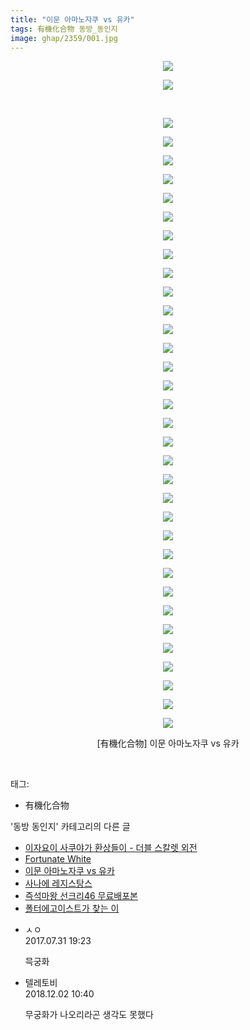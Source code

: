 ```yaml
---
title: "이문 아마노자쿠 vs 유카"
tags: 有機化合物 동방_동인지
image: ghap/2359/001.jpg
---
```

<div class="article">
<p style="text-align: center; clear: none; float: none;"><img src="{{ site.nasurl }}/ghap/2359/001.jpg"/></p>
<p style="text-align: center; clear: none; float: none;"><img src="{{ site.nasurl }}/ghap/2359/002.jpg"/></p>
<p style="text-align: center; clear: none; float: none;"><br/></p>
<p style="text-align: center; clear: none; float: none;"><img src="{{ site.nasurl }}/ghap/2359/003.jpg"/></p>
<p style="text-align: center; clear: none; float: none;"><img src="{{ site.nasurl }}/ghap/2359/004.jpg"/></p>
<p style="text-align: center; clear: none; float: none;"><img src="{{ site.nasurl }}/ghap/2359/005.jpg"/></p>
<p style="text-align: center; clear: none; float: none;"><img src="{{ site.nasurl }}/ghap/2359/006.jpg"/></p>
<p style="text-align: center; clear: none; float: none;"><img src="{{ site.nasurl }}/ghap/2359/007.jpg"/></p>
<p style="text-align: center; clear: none; float: none;"><img src="{{ site.nasurl }}/ghap/2359/008.jpg"/></p>
<p style="text-align: center; clear: none; float: none;"><img src="{{ site.nasurl }}/ghap/2359/009.jpg"/></p>
<p style="text-align: center; clear: none; float: none;"><img src="{{ site.nasurl }}/ghap/2359/010.jpg"/></p>
<p style="text-align: center; clear: none; float: none;"><img src="{{ site.nasurl }}/ghap/2359/011.jpg"/></p>
<p style="text-align: center; clear: none; float: none;"><img src="{{ site.nasurl }}/ghap/2359/012.jpg"/></p>
<p style="text-align: center; clear: none; float: none;"><img src="{{ site.nasurl }}/ghap/2359/013.jpg"/></p>
<p style="text-align: center; clear: none; float: none;"><img src="{{ site.nasurl }}/ghap/2359/014.jpg"/></p>
<p style="text-align: center; clear: none; float: none;"><img src="{{ site.nasurl }}/ghap/2359/015.jpg"/></p>
<p style="text-align: center; clear: none; float: none;"><img src="{{ site.nasurl }}/ghap/2359/016.jpg"/></p>
<p style="text-align: center; clear: none; float: none;"><img src="{{ site.nasurl }}/ghap/2359/017.jpg"/></p>
<p style="text-align: center; clear: none; float: none;"><img src="{{ site.nasurl }}/ghap/2359/018.jpg"/></p>
<p style="text-align: center; clear: none; float: none;"><img src="{{ site.nasurl }}/ghap/2359/019.jpg"/></p>
<p style="text-align: center; clear: none; float: none;"><img src="{{ site.nasurl }}/ghap/2359/020.jpg"/></p>
<p style="text-align: center; clear: none; float: none;"><img src="{{ site.nasurl }}/ghap/2359/021.jpg"/></p>
<p style="text-align: center; clear: none; float: none;"><img src="{{ site.nasurl }}/ghap/2359/022.jpg"/></p>
<p style="text-align: center; clear: none; float: none;"><img src="{{ site.nasurl }}/ghap/2359/023.jpg"/></p>
<p style="text-align: center; clear: none; float: none;"><img src="{{ site.nasurl }}/ghap/2359/024.jpg"/></p>
<p style="text-align: center; clear: none; float: none;"><img src="{{ site.nasurl }}/ghap/2359/025.jpg"/></p>
<p style="text-align: center; clear: none; float: none;"><img src="{{ site.nasurl }}/ghap/2359/026.jpg"/></p>
<p style="text-align: center; clear: none; float: none;"><img src="{{ site.nasurl }}/ghap/2359/027.jpg"/></p>
<p style="text-align: center; clear: none; float: none;"><img src="{{ site.nasurl }}/ghap/2359/028.jpg"/></p>
<p style="text-align: center; clear: none; float: none;"><img src="{{ site.nasurl }}/ghap/2359/029.jpg"/></p>
<p style="text-align: center; clear: none; float: none;"><img src="{{ site.nasurl }}/ghap/2359/030.jpg"/></p>
<p style="text-align: center; clear: none; float: none;"><img src="{{ site.nasurl }}/ghap/2359/031.jpg"/></p>
<p style="text-align: center; clear: none; float: none;"><img src="{{ site.nasurl }}/ghap/2359/032.jpg"/></p>
<p style="text-align: center; clear: none; float: none;"><img src="{{ site.nasurl }}/ghap/2359/033.jpg"/></p>
<p style="text-align: center; clear: none; float: none;"><img src="{{ site.nasurl }}/ghap/2359/034.jpg"/></p>
<p style="text-align: center; clear: none; float: none;"><img src="{{ site.nasurl }}/ghap/2359/035.jpg"/></p>
<p style="text-align: center; clear: none; float: none;">[有機化合物] 이문 아마노자쿠 vs 유카</p>
<p><br/></p>
</div><div class="tagTrail">
<p>태그: </p>
<ul>
<li>有機化合物</li>
</ul>
</div><div class="another">
<p>'동방 동인지' 카테고리의 다른 글</p>
<ul>
<li><a href="/2016-09-27-ghap_2361">이자요이 사쿠야가 환상들이 - 더블 스칼렛 외전</a></li>
<li><a href="/2016-09-27-ghap_2360">Fortunate White</a></li>
<li><a href="/2016-09-27-ghap_2359">이문 아마노자쿠 vs 유카</a></li>
<li><a href="/2016-09-27-ghap_2358">사나에 레지스탕스</a></li>
<li><a href="/2016-09-27-ghap_2357">즉석마왕 선크리46 무료배포본</a></li>
<li><a href="/2016-09-27-ghap_2356">폴터에고이스트가 찾는 이</a></li>
</ul>
</div><div class="cb_module cb_fluid">
<div class="cb_wrt cb_profile">
<div class="comment">
<ul>
<li class="cb_thumb_off" id="comment15048426">
<div class="cb_comment_area">
<div class="cb_info_area">
<div class="cb_section">
<span class="cb_nick_name">ㅅㅇ</span>
</div>
<div class="cb_section">
<span class="cb_date">2017.07.31 19:23 </span>
</div>
</div>
<div class="cb_dsc_comment">
<p class="cb_dsc">
											믁궁화
										</p>
</div>
</div></li>
<li class="cb_thumb_off" id="comment15381258">
<div class="cb_comment_area">
<div class="cb_info_area">
<div class="cb_section">
<span class="cb_nick_name">텔레토비</span>
</div>
<div class="cb_section">
<span class="cb_date">2018.12.02 10:40 </span>
</div>
</div>
<div class="cb_dsc_comment">
<p class="cb_dsc">
											무궁화가 나오리라곤 생각도 못했다
										</p>
</div>
</div></li>
</ul>
</div>
</div><!-- commentList close -->
</div>